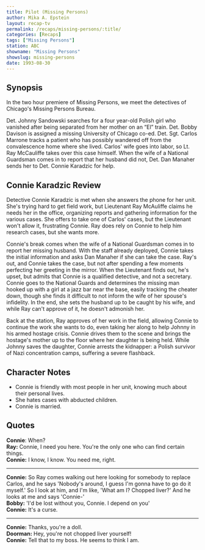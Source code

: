 ```yaml
---
title: Pilot (Missing Persons)
author: Mika A. Epstein
layout: recap-tv
permalink: /recaps/missing-persons/:title/
categories: [Recaps]
tags: ["Missing Persons"]
station: ABC
showname: "Missing Persons"
showslug: missing-persons
date: 1993-08-30
---
```


## Synopsis

In the two hour premiere of Missing Persons, we meet the detectives of Chicago's Missing Persons Bureau.

Det. Johnny Sandowski searches for a four year-old Polish girl who vanished after being separated from her mother on an &#8220;El&#8221; train. Det. Bobby Davison is assigned a missing University of Chicago co-ed. Det. Sgt. Carlos Marrone tracks a patient who has possibly wandered off from the convalescence home where she lived. Carlos' wife goes into labor, so Lt. Ray McCauliffe takes over this case himself. When the wife of a National Guardsman comes in to report that her husband did not, Det. Dan Manaher sends her to Det. Connie Karadzic for help.

## Connie Karadzic Review

Detective Connie Karadzic is met when she answers the phone for her unit. She's trying hard to get field work, but Lieutenant Ray McAuliffe claims he needs her in the office, organizing reports and gathering information for the various cases. She offers to take one of Carlos' cases, but the Lieutenant won't allow it, frustrating Connie. Ray does rely on Connie to help him research cases, but she wants more.

Connie's break comes when the wife of a National Guardsman comes in to report her missing husband. With the staff already deployed, Connie takes the initial information and asks Dan Manaher if she can take the case. Ray's out, and Connie takes the case, but not after spending a few moments perfecting her greeting in the mirror. When the Lieutenant finds out, he's upset, but admits that Connie is a qualified detective, and not a secretary. Connie goes to the National Guards and determines the missing man hooked up with a girl at a jazz bar near the base, easily tracking the cheater down, though she finds it difficult to not inform the wife of her spouse's infidelity. In the end, she sets the husband up to be caught by his wife, and while Ray can't approve of it, he doesn't admonish her.

Back at the station, Ray approves of her work in the field, allowing Connie to continue the work she wants to do, even taking her along to help Johnny in his armed hostage crisis. Connie drives them to the scene and brings the hostage's mother up to the floor where her daughter is being held. While Johnny saves the daughter, Connie arrests the kidnapper: a Polish survivor of Nazi concentration camps, suffering a severe flashback.

## Character Notes

* Connie is friendly with most people in her unit, knowing much about their personal lives.  
* She hates cases with abducted children.  
* Connie is married.

## Quotes

**Connie**: When?  
**Ray:** Connie, I need you here. You're the only one who can find certain things.  
**Connie:** I know, I know. You need me, right.  

- - -

**Connie:** So Ray comes walking out here looking for somebody to replace Carlos, and he says 'Nobody's around, I guess I'm gonna have to go do it myself.' So I look at him, and I'm like, 'What am I? Chopped liver?' And he looks at me and says 'Connie-'  
**Bobby:** 'I'd be lost without you, Connie. I depend on you'  
**Connie:** It's a curse.  

- - -

**Connie:** Thanks, you're a doll.  
**Doorman:** Hey, you're not chopped liver yourself!  
**Connie:** Tell that to my boss. He seems to think I am.
